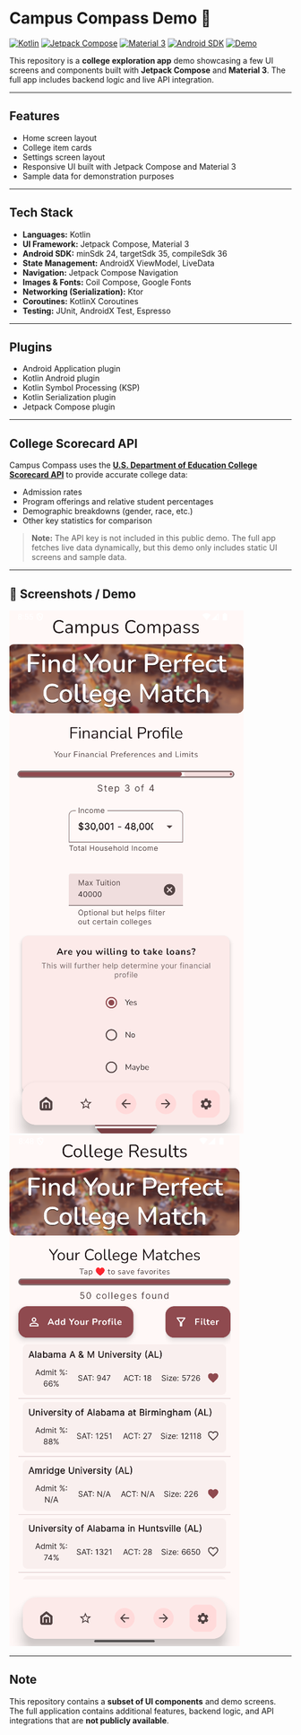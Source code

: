 # Campus Compass Demo 🚀

[![Kotlin](https://img.shields.io/badge/Kotlin-1.9.10-blue?logo=kotlin&logoColor=white)](https://kotlinlang.org/)
[![Jetpack Compose](https://img.shields.io/badge/Jetpack%20Compose-1.5.0-purple?logo=android&logoColor=white)](https://developer.android.com/jetpack/compose)
[![Material 3](https://img.shields.io/badge/Material%203-3.0-orange?logo=materialdesign&logoColor=white)](https://m3.material.io/)
[![Android SDK](https://img.shields.io/badge/Android%20SDK-36-brightgreen)](https://developer.android.com/studio)
[![Demo](https://img.shields.io/badge/Demo-UI-blueviolet)](#screenshots--demo)

This repository is a **college exploration app** demo showcasing a few UI screens and components built with **Jetpack Compose** and **Material 3**. The full app includes backend logic and live API integration.

---

## Features
- Home screen layout  
- College item cards  
- Settings screen layout  
- Responsive UI built with Jetpack Compose and Material 3  
- Sample data for demonstration purposes  

---

## Tech Stack
- **Languages:** Kotlin  
- **UI Framework:** Jetpack Compose, Material 3  
- **Android SDK:** minSdk 24, targetSdk 35, compileSdk 36  
- **State Management:** AndroidX ViewModel, LiveData  
- **Navigation:** Jetpack Compose Navigation  
- **Images & Fonts:** Coil Compose, Google Fonts
- **Networking (Serialization):** Ktor  
- **Coroutines:** KotlinX Coroutines  
- **Testing:** JUnit, AndroidX Test, Espresso  

---

## Plugins
- Android Application plugin  
- Kotlin Android plugin  
- Kotlin Symbol Processing (KSP)  
- Kotlin Serialization plugin  
- Jetpack Compose plugin  

---

## College Scorecard API
Campus Compass uses the [**U.S. Department of Education College Scorecard API**](https://collegescorecard.ed.gov/) to provide accurate college data:

- Admission rates  
- Program offerings and relative student percentages  
- Demographic breakdowns (gender, race, etc.)  
- Other key statistics for comparison  

> **Note:** The API key is not included in this public demo. The full app fetches live data dynamically, but this demo only includes static UI screens and sample data.

---

## 📸 Screenshots / Demo
![Financial Input Screen](https://github.com/anantborad/campuscompass_demo/blob/b2e072b076096da0b53a0397db1ac8cd95183ad0/financial%20demo.png)
![Results Screen](https://github.com/anantborad/campuscompass_demo/blob/b2e072b076096da0b53a0397db1ac8cd95183ad0/results%20screen%20demo.png)

---

## Note
This repository contains a **subset of UI components** and demo screens. The full application contains additional features, backend logic, and API integrations that are **not publicly available**.

